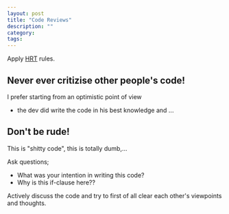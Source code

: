 ```yaml
---
layout: post
title: "Code Reviews"
description: ""
category:
tags:
---
```


Apply [HRT](/blog/2012/10/hrt-humility-respect-and-trust/) rules.

## Never ever critizise other people's code!

I prefer starting from an optimistic point of view

- the dev did write the code in his best knowledge and ...

## Don't be rude!

This is "shitty code", this is totally dumb,...

Ask questions; 

- What was your intention in writing this code?
- Why is this if-clause here??

Actively discuss the code and try to first of all clear each other's viewpoints and thoughts.
